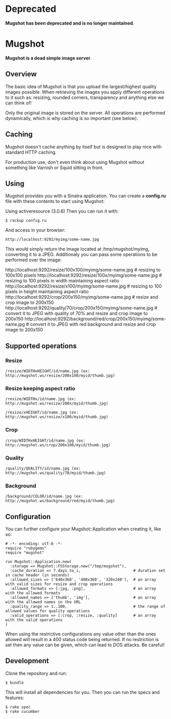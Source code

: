 Deprecated
==========

**Mugshot has been deprecated and is no longer maintained**.


Mugshot
=======

**Mugshot is a dead simple image server**.


Overview
--------

The basic idea of Mugshot is that you upload the largest/highest quality images possible. When retrieving the images you apply different operations to it such as: resizing, rounded corners, transparency and anything else we can think of!

Only the original image is stored on the server. All operations are performed dynamically, which is why caching is so important (see below).


Caching
-------

Mugshot doesn't cache anything by itself but is designed to play nice with standard HTTP caching.

For production use, don't even think about using Mugshot without something like Varnish or Squid sitting in front.


Using
-----

Mugshot provides you with a Sinatra application. You can create a **config.ru** file with these contents to start using Mugshot:


Using activeresource (3.0.6)
Then you can run it with:

    $ rackup config.ru

And access in your browser:

    http://localhost:9292/myimg/some-name.jpg

This would simply return the image located at /tmp/mugshot/myimg, converting it to a JPEG. Additionaly you can pass some operations to be performed over the image:

  http://localhost:9292/resize/100x100/myimg/some-name.jpg   # resizing to 100x100 pixels
  http://localhost:9292/resize/100x/myimg/some-name.jpg   # resizing to 100 pixels in width maintaining aspect ratio
  http://localhost:9292/resize/x100/myimg/some-name.jpg   # resizing to 100 pixels in height maintaining aspect ratio
  http://localhost:9292/crop/200x150/myimg/some-name.jpg   # resize and crop image to 200x150
  http://localhost:9292/quality/70/crop/200x150/myimg/some-name.jpg   # convert it to JPEG with quality of 70% and resize and crop image to 200x150
  http://localhost:9292/background/red/crop/200x150/myimg/some-name.jpg   # convert it to JPEG with red background and resize and crop image to 200x150

Supported operations
--------------------

### Resize

    /resize/WIDTHxHEIGHT/id/name.jpg (ex: http://mugshot.ws/resize/200x100/myid/thumb.jpg)

### Resize keeping aspect ratio

    /resize/WIDTHx/id/name.jpg (ex: http://mugshot.ws/resize/200x/myid/thumb.jpg)

    /resize/xHEIGHT/id/name.jpg (ex: http://mugshot.ws/resize/x100/myid/thumb.jpg)

### Crop

    /crop/WIDTHxHEIGHT/id/name.jpg (ex: http://mugshot.ws/crop/200x100/myid/thumb.jpg)

### Quality

    /quality/QUALITY/id/name.jpg (ex: http://mugshot.ws/quality/70/myid/thumb.jpg)

### Background

    /background/COLOR/id/name.jpg (ex: http://mugshot.ws/background/red/myid/thumb.jpg)


Configuration
-------------

You can further configure your Mugshot::Application when creating it, like so:

    # -*- encoding: utf-8 -*-
    require "rubygems"
    require "mugshot"

    run Mugshot::Application.new(
      :storage => Mugshot::FSStorage.new("/tmp/mugshot"),
      :cache_duration => 7.days.to_i,                       # duration set in cache header (in seconds)
      :allowed_sizes => ['640x360', '480x360', '320x240'],  # an array with valid sizes for resize and crop operations
      :allowed_formats => [:jpg, :png],                     # an array with the allowed formats
      :allowed_names => ['thumb', 'img'],                   # an array with the allowed names in the URL
      :quality_range => 1..100,                             # the range of allowed values for quality operations
      :valid_operations => [:crop, :resize, :quality]       # an array with the valid operations
    )

When using the restrictive configurations any value other than the ones allowed will result in a 400 status code being returned. If no restriction is set then any value can be given, which can lead to DOS attacks. Be careful!

Development
-----------

Clone the repository and run:

    $ bundle

This will install all dependencies for you. Then you can run the specs and features:

    $ rake spec
    $ rake cucumber

